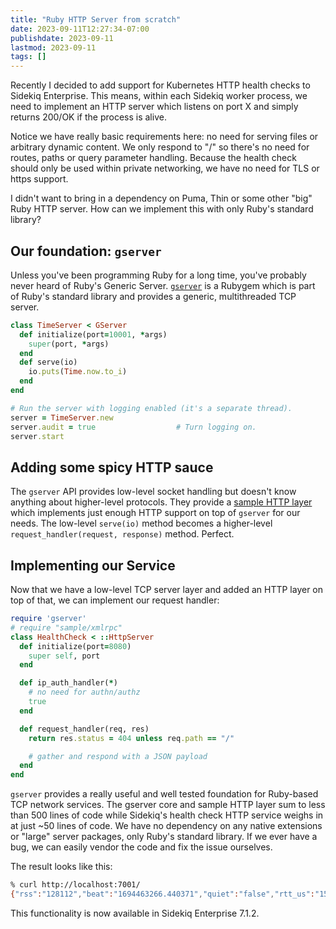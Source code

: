 ```yaml
---
title: "Ruby HTTP Server from scratch"
date: 2023-09-11T12:27:34-07:00
publishdate: 2023-09-11
lastmod: 2023-09-11
tags: []
---
```


Recently I decided to add support for Kubernetes HTTP health checks to Sidekiq Enterprise.
This means, within each Sidekiq worker process, we need to implement an HTTP server which listens on port X and simply returns 200/OK if the process is alive.

Notice we have really basic requirements here: no need for serving files or arbitrary dynamic content.
We only respond to "/" so there's no need for routes, paths or query parameter handling.
Because the health check should only be used within private networking, we have no need for TLS or https support.

I didn't want to bring in a dependency on Puma, Thin or some other "big" Ruby HTTP server.
How can we implement this with only Ruby's standard library?

## Our foundation: `gserver`

Unless you've been programming Ruby for a long time, you've probably never heard of Ruby's Generic Server.
[`gserver`](https://github.com/ruby/gserver) is a Rubygem which is part of Ruby's standard library and provides a generic, multithreaded TCP server.

```ruby
class TimeServer < GServer
  def initialize(port=10001, *args)
    super(port, *args)
  end
  def serve(io)
    io.puts(Time.now.to_i)
  end
end

# Run the server with logging enabled (it's a separate thread).
server = TimeServer.new
server.audit = true                  # Turn logging on.
server.start
```

## Adding some spicy HTTP sauce

The `gserver` API provides low-level socket handling but doesn't know anything about higher-level protocols.
They provide a [sample HTTP layer](https://github.com/ruby/gserver/blob/master/sample/xmlrpc.rb) which implements just enough HTTP support on top of `gserver` for our needs.
The low-level `serve(io)` method becomes a higher-level `request_handler(request, response)` method.
Perfect.

## Implementing our Service

Now that we have a low-level TCP server layer and added an HTTP layer on top of that, we can implement our 
request handler:

```ruby
require 'gserver'
# require "sample/xmlrpc"
class HealthCheck < ::HttpServer
  def initialize(port=8080)
    super self, port
  end

  def ip_auth_handler(*)
    # no need for authn/authz
    true
  end

  def request_handler(req, res)
    return res.status = 404 unless req.path == "/"

    # gather and respond with a JSON payload
  end
end
```

`gserver` provides a really useful and well tested foundation for Ruby-based TCP network services.
The gserver core and sample HTTP layer sum to less than 500 lines of code
while Sidekiq's health check HTTP service weighs in at just ~50 lines of code.
We have no dependency on any native extensions or "large" server packages, only Ruby's standard library.
If we ever have a bug, we can easily vendor the code and fix the issue ourselves.

The result looks like this:

```sh
% curl http://localhost:7001/ 
{"rss":"128112","beat":"1694463266.440371","quiet":"false","rtt_us":"154","busy":"0","info":{"hostname":"Mikes-MacBook-Pro.local","started_at":1694463256.3649879,"pid":38478,"tag":"myapp","concurrency":5,"queues":["default"],"weights":[{"default":0}],"labels":["reliable"],"identity":"Mikes-MacBook-Pro.local:38478:7e34c0f1f40c","version":"7.1.3","embedded":false}}
```

This functionality is now available in Sidekiq Enterprise 7.1.2.